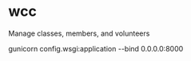 # wcc
Manage classes, members, and volunteers




gunicorn config.wsgi:application --bind 0.0.0.0:8000



